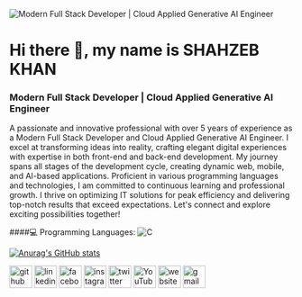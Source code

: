 ![Modern Full Stack Developer | Cloud Applied Generative AI Engineer](https://media.licdn.com/dms/image/D4D16AQGEFKDZHCR1jQ/profile-displaybackgroundimage-shrink_350_1400/0/1721562697403?e=1727308800&v=beta&t=HRMtEJDN4euVg0JpBoMFWuV1o-w_vkIdMGFb2W3wKmo)

# Hi there 👋, my name is SHAHZEB KHAN
### Modern Full Stack Developer | Cloud Applied Generative AI Engineer
A passionate and innovative professional with over 5 years of experience as a Modern Full Stack Developer and Cloud Applied Generative AI Engineer. I excel at transforming ideas into reality, crafting elegant digital experiences with expertise in both front-end and back-end development. My journey spans all stages of the development cycle, creating dynamic web, mobile, and AI-based applications. Proficient in various programming languages and technologies, I am committed to continuous learning and professional growth. I thrive on optimizing IT solutions for peak efficiency and delivering top-notch results that exceed expectations. Let's connect and explore exciting possibilities together!

####💻 Programming Languages:
<img src="https://camo.githubusercontent.com/5368c2561cd7b2a927d069be9520aa81b527bc960c0da3bbbeb81e42f570be74/68747470733a2f2f696d672e736869656c64732e696f2f62616467652f632d2532333030353939432e7376673f7374796c653d666f722d7468652d6261646765266c6f676f3d63266c6f676f436f6c6f723d7768697465" alt="C" data-canonical-src="https://img.shields.io/badge/c-%2300599C.svg?style=for-the-badge&amp;logo=c&amp;logoColor=white" style="max-width: 100%;">



[![Anurag's GitHub stats](https://github-readme-stats.vercel.app/api?username=shahzaibkhan1993)](https://github.com/anuraghazra/github-readme-stats)


[<img src='https://cdn.jsdelivr.net/npm/simple-icons@3.0.1/icons/github.svg' alt='github' height='40'>](https://github.com/shahzaibkhan1993)  [<img src='https://cdn.jsdelivr.net/npm/simple-icons@3.0.1/icons/linkedin.svg' alt='linkedin' height='40'>](https://www.linkedin.com/in/shahzeb-khan-60892213b/)  [<img src='https://cdn.jsdelivr.net/npm/simple-icons@3.0.1/icons/facebook.svg' alt='facebook' height='40'>](https://www.facebook.com/shahzaib.khan.7330/)  [<img src='https://cdn.jsdelivr.net/npm/simple-icons@3.0.1/icons/instagram.svg' alt='instagram' height='40'>](https://www.instagram.com/ishahzikhan/)  [<img src='https://cdn.jsdelivr.net/npm/simple-icons@3.0.1/icons/twitter.svg' alt='twitter' height='40'>](https://twitter.com/khan09041993)  [<img src='https://cdn.jsdelivr.net/npm/simple-icons@3.0.1/icons/youtube.svg' alt='YouTube' height='40'>](https://www.youtube.com/channel/https://www.youtube.com/channel/UCt2zSQ8VgVGBbcHt2p91Zqw)  [<img src='https://cdn.jsdelivr.net/npm/simple-icons@3.0.1/icons/icloud.svg' alt='website' height='40'>](https://shahzebkhan.vercel.app/)   [<img src='https://cdn.jsdelivr.net/npm/simple-icons@3.0.1/icons/gmail.svg' alt='gmail' height='40'>](shahzaib201411@gmail.com)    

